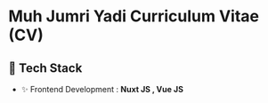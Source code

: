 # Muh Jumri Yadi Curriculum Vitae (CV)

## 🔧 Tech Stack
- ✨ Frontend Development : **Nuxt JS , Vue JS**

